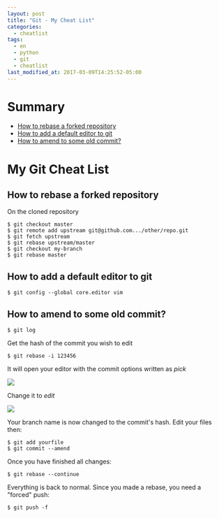 ```yaml
---
layout: post
title: "Git - My Cheat List"
categories:
  - cheatlist
tags:
  - en
  - python
  - git
  - cheatlist
last_modified_at: 2017-03-09T14:25:52-05:00
---
```



# Summary

* [How to rebase a forked repository](#rebase-fork)
* [How to add a default editor to git](#default-editor)
* [How to amend to some old commit?](#amend-old-commit) 

# My Git Cheat List


<h2 id='rebase-fork'>How to rebase a forked repository</h2>

On the cloned repository

```
$ git checkout master
$ git remote add upstream git@github.com.../other/repo.git
$ git fetch upstream
$ git rebase upstream/master
$ git checkout my-branch
$ git rebase master
```

<h2 id='default-editor'>How to add a default editor to git</h2>

```
$ git config --global core.editor vim
```


<h2 id='amend-old-commit'>How to amend to some old commit?</h2>

```
$ git log
```

Get the hash of the commit you wish to edit

```
$ git rebase -i 123456
```

It will open your editor with the commit options written as *pick*

![](https://i.imgur.com/6jbkv2b.png)

Change it to *edit*

![](https://i.imgur.com/vbPbIAe.png)

Your branch name is now changed to the commit's hash. Edit your files then:

```
$ git add yourfile
$ git commit --amend
```

Once you have finished all changes:

```
$ git rebase --continue 
```

Everything is back to normal. Since you made a rebase, you need a "forced" push:

```
$ git push -f 
```
